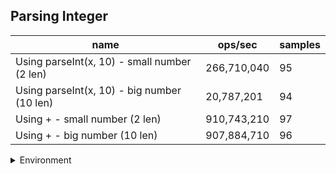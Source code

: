 ## Parsing Integer

|name|ops/sec|samples|
|-|-|-|
|Using parseInt(x, 10) - small number (2 len)|266,710,040|95|
|Using parseInt(x, 10) - big number (10 len)|20,787,201|94|
|Using + - small number (2 len)|910,743,210|97|
|Using + - big number (10 len)|907,884,710|96|


<details>
<summary>Environment</summary>

* __Machine:__ linux x64 | 4 vCPUs | 15.2GB Mem
* __Run:__ Fri May 03 2024 23:03:23 GMT+0000 (Coordinated Universal Time)
</details>

<!--
{"environment":{"platform":"linux","arch":"x64","cpus":4,"totalMemory":15.245216369628906},"benchmarks":[{"name":"Using parseInt(x, 10) - small number (2 len)","opsSec":266710039.6432981,"samples":6},{"name":"Using parseInt(x, 10) - big number (10 len)","opsSec":20787201.494356856,"samples":6},{"name":"Using + - small number (2 len)","opsSec":910743209.6467143,"samples":7},{"name":"Using + - big number (10 len)","opsSec":907884709.5867459,"samples":9}]}-->
